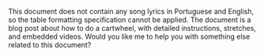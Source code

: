 This document does not contain any song lyrics in Portuguese and English, so the table formatting specification cannot be applied. The document is a blog post about how to do a cartwheel, with detailed instructions, stretches, and embedded videos. Would you like me to help you with something else related to this document?
